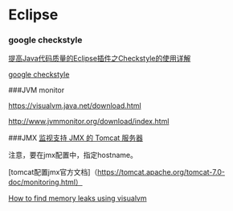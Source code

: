# Eclipse

### google checkstyle

[提高Java代码质量的Eclipse插件之Checkstyle的使用详解](http://blog.csdn.net/dyllove98/article/details/9390363)

[google checkstyle](http://blog.csdn.net/gtuu0123/article/details/4891833)


###JVM monitor

https://visualvm.java.net/download.html

http://www.jvmmonitor.org/download/index.html


###JMX
[监视支持 JMX 的 Tomcat 服务器](http://www-01.ibm.com/support/knowledgecenter/SS4JCV_7.5.5/org.eclipse.tptp.monitoring.managedagent.doc.user/content/max_jmx_tomcat.htm?lang=zh)

注意，要在jmx配置中，指定hostname。

[tomcat配置jmx官方文档]（https://tomcat.apache.org/tomcat-7.0-doc/monitoring.html）

[How to find memory leaks using visualvm](http://stackoverflow.com/questions/9154785/how-to-find-memory-leaks-using-visualvm)